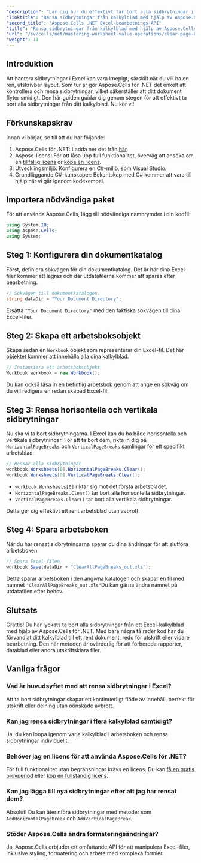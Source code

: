 ```yaml
---
"description": "Lär dig hur du effektivt tar bort alla sidbrytningar i dina Excel-kalkylblad med Aspose.Cells för .NET. Den här steg-för-steg-guiden förenklar processen."
"linktitle": "Rensa sidbrytningar från kalkylblad med hjälp av Aspose.Cells"
"second_title": "Aspose.Cells .NET Excel-bearbetnings-API"
"title": "Rensa sidbrytningar från kalkylblad med hjälp av Aspose.Cells"
"url": "/sv/cells/net/mastering-worksheet-value-operations/clear-page-breaks/"
"weight": 11
---
```


## Introduktion

Att hantera sidbrytningar i Excel kan vara knepigt, särskilt när du vill ha en ren, utskrivbar layout. Som tur är gör Aspose.Cells för .NET det enkelt att kontrollera och rensa sidbrytningar, vilket säkerställer att ditt dokument flyter smidigt. Den här guiden guidar dig genom stegen för att effektivt ta bort alla sidbrytningar från ditt kalkylblad. Nu kör vi!

## Förkunskapskrav

Innan vi börjar, se till att du har följande:

1. Aspose.Cells för .NET: Ladda ner det från [här](https://releases.aspose.com/cells/net/).
2. Aspose-licens: För att låsa upp full funktionalitet, överväg att ansöka om en [tillfällig licens](https://purchase.aspose.com/tempellerary-license/) or [köpa en licens](https://purchase.aspose.com/buy).
3. Utvecklingsmiljö: Konfigurera en C#-miljö, som Visual Studio.
4. Grundläggande C#-kunskaper: Bekantskap med C# kommer att vara till hjälp när vi går igenom kodexempel.

## Importera nödvändiga paket

För att använda Aspose.Cells, lägg till nödvändiga namnrymder i din kodfil:

```csharp
using System.IO;
using Aspose.Cells;
using System;
```

## Steg 1: Konfigurera din dokumentkatalog

Först, definiera sökvägen för din dokumentkatalog. Det är här dina Excel-filer kommer att lagras och där utdatafilerna kommer att sparas efter bearbetning.

```csharp
// Sökvägen till dokumentkatalogen.
string dataDir = "Your Document Directory";
```

Ersätta `"Your Document Directory"` med den faktiska sökvägen till dina Excel-filer.

## Steg 2: Skapa ett arbetsboksobjekt

Skapa sedan en `Workbook` objekt som representerar din Excel-fil. Det här objektet kommer att innehålla alla dina kalkylblad.

```csharp
// Instansiera ett arbetsboksobjekt
Workbook workbook = new Workbook();
```

Du kan också läsa in en befintlig arbetsbok genom att ange en sökväg om du vill redigera en redan skapad Excel-fil.

## Steg 3: Rensa horisontella och vertikala sidbrytningar

Nu ska vi ta bort sidbrytningarna. I Excel kan du ha både horisontella och vertikala sidbrytningar. För att ta bort dem, rikta in dig på `HorizontalPageBreaks` och `VerticalPageBreaks` samlingar för ett specifikt arbetsblad:

```csharp
// Rensar alla sidbrytningar
workbook.Worksheets[0].HorizontalPageBreaks.Clear();
workbook.Worksheets[0].VerticalPageBreaks.Clear();
```

- `workbook.Worksheets[0]` riktar sig mot det första arbetsbladet.
- `HorizontalPageBreaks.Clear()` tar bort alla horisontella sidbrytningar.
- `VerticalPageBreaks.Clear()` tar bort alla vertikala sidbrytningar.

Detta ger dig effektivt ett rent arbetsblad utan avbrott.

## Steg 4: Spara arbetsboken

När du har rensat sidbrytningarna sparar du dina ändringar för att slutföra arbetsboken:

```csharp
// Spara Excel-filen
workbook.Save(dataDir + "ClearAllPageBreaks_out.xls");
```

Detta sparar arbetsboken i den angivna katalogen och skapar en fil med namnet `"ClearAllPageBreaks_out.xls"`Du kan gärna ändra namnet på utdatafilen efter behov.

## Slutsats

Grattis! Du har lyckats ta bort alla sidbrytningar från ett Excel-kalkylblad med hjälp av Aspose.Cells för .NET. Med bara några få rader kod har du förvandlat ditt kalkylblad till ett rent dokument, redo för utskrift eller vidare bearbetning. Den här metoden är ovärderlig för att förbereda rapporter, datablad eller andra utskriftsklara filer.

## Vanliga frågor

### Vad är huvudsyftet med att rensa sidbrytningar i Excel?  
Att ta bort sidbrytningar skapar ett kontinuerligt flöde av innehåll, perfekt för utskrift eller delning utan oönskade avbrott.

### Kan jag rensa sidbrytningar i flera kalkylblad samtidigt?  
Ja, du kan loopa igenom varje kalkylblad i arbetsboken och rensa sidbrytningar individuellt.

### Behöver jag en licens för att använda Aspose.Cells för .NET?  
För full funktionalitet utan begränsningar krävs en licens. Du kan [få en gratis provperiod](https://releases.aspose.com/) eller [köp en fullständig licens](https://purchase.aspose.com/buy).

### Kan jag lägga till nya sidbrytningar efter att jag har rensat dem?  
Absolut! Du kan återinföra sidbrytningar med metoder som `AddHorizontalPageBreak` och `AddVerticalPageBreak`.

### Stöder Aspose.Cells andra formateringsändringar?  
Ja, Aspose.Cells erbjuder ett omfattande API för att manipulera Excel-filer, inklusive styling, formatering och arbete med komplexa formler.